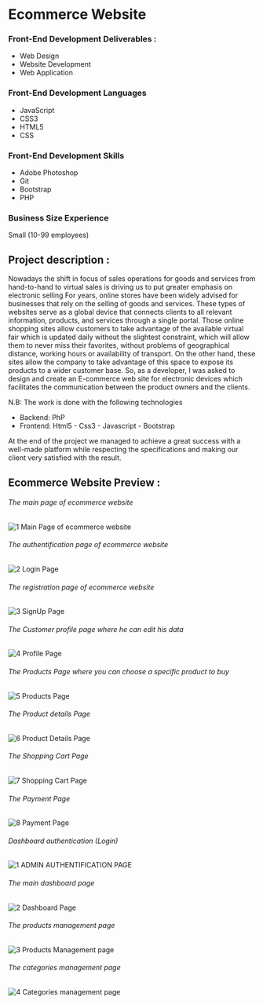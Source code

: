 # Ecommerce Website
### Front-End Development Deliverables :
- Web Design 
- Website Development
- Web Application

### Front-End Development Languages
- JavaScript 
- CSS3
- HTML5 
- CSS

### Front-End Development Skills
- Adobe Photoshop 
- Git 
- Bootstrap 
- PHP

### Business Size Experience
Small (10-99 employees)


## Project description :
 Nowadays the shift in focus of sales operations for goods and services from hand-to-hand to virtual sales is driving us to put greater emphasis on electronic selling 
 For years, online stores have been widely advised for businesses that rely on the selling of goods and services. These types of websites serve as a global device that connects clients to all relevant information, products, and services through a single portal.
 Those online shopping sites allow customers to take advantage of the available virtual fair which is updated daily without the slightest constraint, which will allow them to never miss their favorites, without problems of geographical distance, working hours or availability of transport. On the other hand, these sites allow the company to take advantage of this space to expose its products to a wider customer base.
 So, as a developer, I was asked to design and create an E-commerce web site for electronic devices which facilitates the communication between the product owners and the clients.

N.B: The work is done with the following technologies
- Backend: PhP
- Frontend: Html5 - Css3 - Javascript - Bootstrap

At the end of the project we managed to achieve a great success with a well-made platform while respecting the specifications and making our client very satisfied with the result.

## Ecommerce Website Preview :

###### The main page of ecommerce website

![1 Main Page of ecommerce website](https://user-images.githubusercontent.com/75227040/134665487-4a444dd5-8e42-4bef-a9d9-7b4574ff78c1.png)

###### The authentification page of ecommerce website

![2 Login Page](https://user-images.githubusercontent.com/75227040/134665787-a5166309-c3c6-47ce-baf4-090053ea4a2e.png)

###### The registration page of ecommerce website

![3 SignUp Page](https://user-images.githubusercontent.com/75227040/134665870-7b19d369-349f-451f-af3e-5f0e3f495b74.png)

###### The Customer profile page where he can edit his data

![4 Profile Page](https://user-images.githubusercontent.com/75227040/134667231-dffa1330-d613-428d-8d6f-42f06c3b1776.png)

###### The Products Page where you can choose a specific product to buy

![5 Products Page](https://user-images.githubusercontent.com/75227040/134667348-2990f686-518e-4a6c-8989-8feccd7cfe03.png)

###### The Product details Page

![6 Product Details Page](https://user-images.githubusercontent.com/75227040/134667664-c9263b8c-5a69-4712-b798-66f6a104725b.png)

###### The Shopping Cart Page

![7 Shopping Cart Page](https://user-images.githubusercontent.com/75227040/134667726-7524aa3e-e860-4bef-ba05-aa8177c67bd8.png)

###### The Payment Page

![8 Payment Page](https://user-images.githubusercontent.com/75227040/134667784-a79ca706-fc37-40ef-b093-4fe23fe58075.png)

###### Dashboard authentication (Login)

![1 ADMIN AUTHENTIFICATION PAGE](https://user-images.githubusercontent.com/75227040/134668927-7efe7b11-e53c-4cb9-a73a-3d2fe79c9c14.png)

###### The main dashboard page

![2 Dashboard Page](https://user-images.githubusercontent.com/75227040/134668973-aa408356-d84f-4ed0-8dbe-658b64e8643f.png)

###### The products management page

![3 Products Management page](https://user-images.githubusercontent.com/75227040/134669026-ba2169f1-3154-4c9a-a6f2-e2f9e19f5d7e.png)

###### The categories management page

![4 Categories management page](https://user-images.githubusercontent.com/75227040/134669065-d48882fc-5b2d-4996-8c66-b245a444dce9.png)
